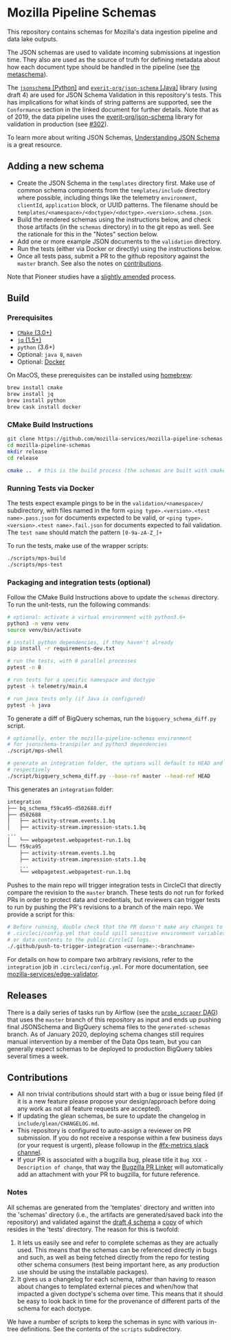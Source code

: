 # Mozilla Pipeline Schemas

This repository contains schemas for Mozilla's data ingestion pipeline and data
lake outputs.

The JSON schemas are used to validate incoming submissions at ingestion time.
They also are used as the source of truth for defining metadata about how each
document type should be handled in the pipeline (see [the metaschema](templates/metadata/metaschema/metaschema.1.schema.json)).

The [`jsonschema` [Python]](https://python-jsonschema.readthedocs.io/en/stable/)
and [`everit-org/json-schema` [Java]](https://github.com/everit-org/json-schema)
library (using draft 4) are used for JSON Schema Validation in this repository's
tests.
This has implications for what kinds of string patterns are supported,
see the `Conformance` section in the linked document for further details.
Note that as of 2019, the data pipeline uses the
[everit-org/json-schema](https://github.com/everit-org/json-schema) library
for validation in production (see
[#302](https://github.com/mozilla-services/mozilla-pipeline-schemas/issues/332)).

To learn more about writing JSON Schemas,
[Understanding JSON Schema](https://spacetelescope.github.io/understanding-json-schema/index.html)
is a great resource.

## Adding a new schema

- Create the JSON Schema in the `templates` directory first. Make use of common schema components from the `templates/include` directory where possible, including things like the telemetry `environment`, `clientId`, `application` block, or UUID patterns. The filename should be `templates/<namespace>/<doctype>/<doctype>.<version>.schema.json`.
- Build the rendered schemas using the instructions below, and check those artifacts (in the `schemas` directory) in to the git repo as well. See the rationale for this in the "Notes" section below.
- Add one or more example JSON documents to the `validation` directory.
- Run the tests (either via Docker or directly) using the instructions below.
- Once all tests pass, submit a PR to the github repository against the `master` branch. See also the notes on [contributions](#contributions).

Note that Pioneer studies have a [slightly amended](README.pioneer.md) process.

## Build

### Prerequisites

* [`CMake` (3.0+)](http://cmake.org/cmake/resources/software.html)
* [`jq` (1.5+)](https://github.com/stedolan/jq)
* `python` (3.6+)
* Optional: `java 8`, `maven`
* Optional: [Docker](https://www.docker.com/get-started)

On MacOS, these prerequisites can be installed using [homebrew](https://brew.sh/):
```bash
brew install cmake
brew install jq
brew install python
brew cask install docker
```

### CMake Build Instructions

```bash
git clone https://github.com/mozilla-services/mozilla-pipeline-schemas.git
cd mozilla-pipeline-schemas
mkdir release
cd release

cmake ..  # this is the build process (the schemas are built with cmake templates)
```

### Running Tests via Docker

The tests expect example pings to be in the `validation/<namespace>/` subdirectory, with files named
in the form `<ping type>.<version>.<test name>.pass.json` for documents expected to be valid, or
`<ping type>.<version>.<test name>.fail.json` for documents expected to fail validation.
The `test name` should match the pattern `[0-9a-zA-Z_]+`

To run the tests, make use of the wrapper scripts:

```bash
./scripts/mps-build
./scripts/mps-test
```

### Packaging and integration tests (optional)

Follow the CMake Build Instructions above to update the `schemas` directory.
To run the unit-tests, run the following commands:

```bash
# optional: activate a virtual environment with python3.6+
python3 -m venv venv
source venv/bin/activate

# install python dependencies, if they haven't already
pip install -r requirements-dev.txt

# run the tests, with 8 parallel processes
pytest -n 8

# run tests for a specific namespace and doctype
pytest -k telemetry/main.4

# run java tests only (if Java is configured)
pytest -k java
```

To generate a diff of BigQuery schemas, run the `bigquery_schema_diff.py` script.

```bash
# optionally, enter the mozilla-pipeline-schemas environment
# for jsonschema-transpiler and python3 dependencies
./script/mps-shell

# generate an integration folder, the options will default to HEAD and master
# respectively
./script/bigquery_schema_diff.py --base-ref master --head-ref HEAD
```

This generates an `integration` folder:

```bash
integration
├── bq_schema_f59ca95-d502688.diff
├── d502688
│   ├── activity-stream.events.1.bq
│   ├── activity-stream.impression-stats.1.bq
...
│   └── webpagetest.webpagetest-run.1.bq
└── f59ca95
    ├── activity-stream.events.1.bq
    ├── activity-stream.impression-stats.1.bq
    ...
    └── webpagetest.webpagetest-run.1.bq
```

Pushes to the main repo will trigger integration tests in CircleCI that directly
compare the revision to the `master` branch. These tests do not run for forked PRs
in order to protect data and credentials, but reviewers can trigger tests to run
by pushing the PR's revisions to a branch of the main repo. We provide a script for this:

```bash
# Before running, double check that the PR doesn't make any changes to
# .circleci/config.yml that could spill sensitive environment variables
# or data contents to the public CircleCI logs.
./.github/push-to-trigger-integration <username>:<branchname>
```

For details on how to compare two arbitrary revisions, refer to the `integration` job in `.circleci/config.yml`. For more documentation, see [mozilla-services/edge-validator](https://github.com/mozilla-services/edge-validator).

## Releases

There is a daily series of tasks run by Airflow (see the
[`probe_scraper` DAG](https://github.com/mozilla/telemetry-airflow/blob/master/dags/probe_scraper.py))
that uses the `master` branch of this repository as input and ends up pushing
final JSONSchema and BigQuery schema files to the `generated-schemas` branch.
As of January 2020, deploying schema changes still requires manual intervention
by a member of the Data Ops team, but you can generally expect schemas to be
deployed to production BigQuery tables several times a week.

## Contributions

* All non trivial contributions should start with a bug or issue being filed (if it is
  a new feature please propose your design/approach before doing any work as not
  all feature requests are accepted).
* If updating the glean schemas, be sure to update the changelog in
  `include/glean/CHANGELOG.md`.
* This repository is configured to auto-assign a reviewer on PR submission. If you
  do not receive a response within a few business days (or your request is
  urgent), please followup in the
  [#fx-metrics slack channel](https://mozilla.slack.com/messages/fx-metrics/).
* If your PR is associated with a bugzilla bug, please title it `Bug XXX - Description of change`, that way the [Bugzilla PR Linker](https://github.com/mozilla/github-bugzilla-pr-linker) will automatically add an attachment with your PR to bugzilla, for future reference.

### Notes

All schemas are generated from the 'templates' directory and written into the
'schemas' directory (i.e., the artifacts are generated/saved back into the
repository) and validated against the [draft 4 schema](http://json-schema.org/draft-04/schema)
a [copy](https://github.com/mozilla-services/mozilla-pipeline-schemas/blob/master/tests/hindsight/jsonschema.4.json)
of which resides in the 'tests' directory. The reason for this is twofold:

1. It lets us easily see and refer to complete schemas as they are actually used.
This means that the schemas can be referenced directly in bugs and such,
as well as being fetched directly from the repo for testing other schema
consumers (test being important here, as any production use should be using the
installable packages).
1. It gives us a changelog for each schema, rather than having to reason about
changes to templated external pieces and when/how that impacted a given
doctype's schema over time. This means that it should be easy to look back in
time for the provenance of different parts of the schema for each doctype.

We have a number of scripts to keep the schemas in sync with various in-tree
definitions. See the contents of the `scripts` subdirectory.
